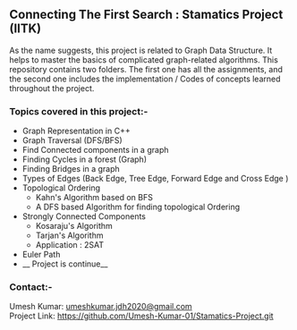 ## Connecting The First Search : Stamatics Project (IITK)

As the name suggests, this project is related to Graph Data Structure. It helps to master the basics of complicated graph-related algorithms. This repository contains two folders. The first one has all the assignments, and the second one includes the implementation / Codes of concepts learned throughout the project. 

### Topics covered in this project:-
- Graph Representation in C++
- Graph Traversal (DFS/BFS)
- Find Connected components in a graph
- Finding Cycles in a forest (Graph)
- Finding Bridges in a graph 
- Types of Edges (Back Edge, Tree Edge, Forward Edge and Cross Edge )
- Topological Ordering
    - Kahn's Algorithm based on BFS
    - A DFS based Algorithm for finding topological Ordering 
- Strongly Connected Components 
    - Kosaraju's Algorithm
    - Tarjan's Algorithm 
    - Application : 2SAT
- Euler Path 
- __ Project is continue__

 ### Contact:-
 Umesh Kumar: umeshkumar.jdh2020@gmail.com  
 Project Link: https://github.com/Umesh-Kumar-01/Stamatics-Project.git